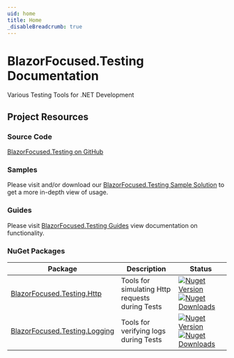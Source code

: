 ```yaml
---
uid: home
title: Home
_disableBreadcrumb: true
---
```


# BlazorFocused.Testing Documentation

Various Testing Tools for .NET Development

## Project Resources

### Source Code

[BlazorFocused.Testing on GitHub](https://github.com/BlazorFocused/Testing)

### Samples

Please visit and/or download our [BlazorFocused.Testing Sample Solution](https://github.com/BlazorFocused/testing/tree/main/samples) to get a more in-depth view of usage.

### Guides

Please visit [BlazorFocused.Testing Guides](guides/index.md) view documentation on functionality.

### NuGet Packages

| Package                                                                                        | Description                                     | Status                                                                                                                                                                                                                                                                                                                 |
| ---------------------------------------------------------------------------------------------- | ----------------------------------------------- | ---------------------------------------------------------------------------------------------------------------------------------------------------------------------------------------------------------------------------------------------------------------------------------------------------------------------- |
| [BlazorFocused.Testing.Http](https://www.nuget.org/packages/BlazorFocused.Testing.Http/)       | Tools for simulating Http requests during Tests | [![Nuget Version](https://img.shields.io/nuget/v/BlazorFocused.Testing.Http?logo=nuget)](https://www.nuget.org/packages/BlazorFocused.Testing.Http) [![Nuget Downloads](https://img.shields.io/nuget/dt/BlazorFocused.Testing.Http?logo=nuget)](https://www.nuget.org/packages/BlazorFocused.Testing.Http)             |
| [BlazorFocused.Testing.Logging](https://www.nuget.org/packages/BlazorFocused.Testing.Logging/) | Tools for verifying logs during Tests           | [![Nuget Version](https://img.shields.io/nuget/v/BlazorFocused.Testing.Logging?logo=nuget)](https://www.nuget.org/packages/BlazorFocused.Testing.Logging) [![Nuget Downloads](https://img.shields.io/nuget/dt/BlazorFocused.Testing.Logging?logo=nuget)](https://www.nuget.org/packages/BlazorFocused.Testing.Logging) |
